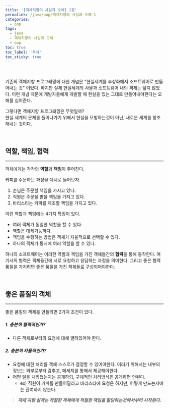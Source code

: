 ```yaml
---
title: '[객체지향의 사실과 오해] 1장'
permalink: /java/oop/객체지향의-사실과-오해-1
categories:
  - oop
tags:
  - java
  - 객체지향의 사실과 오해
  - oop
toc: true
toc_label: '목차'
toc_sticky: true
---
```


<br>

<!--more-->

기존의 객체지향 프로그래밍에 대한 개념은 "현실세계를 추상화해서 소프트웨어로 만들어내는 것" 이었다.
하지만 실제 현실세계의 사물과 소프트웨어 내의 객체는 닮지 않았다. 이런 개념 때문에 개발자들에게 개발할 때 현실을 있는 그대로 만들어내야한다는 오해를 심어준다.

그렇다면 객체지향 프로그래밍은 무엇일까?  
현실 세계의 문제를 풀어나가기 위해서 현실을 모방하는것이 아닌, 새로운 세계를 창조해내는 것이다.

<br>

## 역할, 책임, 협력

---

객체에게는 각각의 **역할**과 **책임**이 주어진다.

커피를 주문하는 과정을 예시로 들어보자.

1. 손님은 주문할 책임을 가지고 있다.
2. 직원은 주문을 받을 책임을 가지고 있다.
3. 바리스타는 커피를 제조할 책임을 가지고 있다.

이런 역할과 책임에는 4가지 특징이 있다.

- 여러 객체가 동일한 역할을 할 수 있다.
- 역할은 대체가능하다.
- 책임을 수행하는 방법은 객체가 자율적으로 선택할 수 있다.
- 하나의 객체가 동시에 여러 역할을 할 수 있다.

하나의 소프트웨어는 이러한 역할과 책임을 가진 객체들간의 **협력**을 통해 동작한다.
여기서의 협력은 객체들간에 서로 요청하고 응답하는 과정을 의미한다.
그리고 좋은 협력 품질을 가지려면 좋은 품질을 가진 객체들로 구성되어야한다.

<br>

## 좋은 품질의 객체

---

좋은 품질의 객체를 만들려면 2가지 조건이 있다.

##### 1. 충분히 협력적인가?

- 다른 객체로부터의 요청에 대해 열려있어야 한다.

##### 2. 충분히 자율적인가?

- 요청에 대한 처리를 객체 스스로가 결정할 수 있어야한다. 이러기 위해서는 내부의 정보는 외부로부터 감추고, 메세지를 통해서 제공해야한다.
- 어떤 일을 처리했는지는 공개하되, 구체적인 처리방식은 공개하면 안된다.
  - ex) 직원이 커피를 만들어달라고 바리스타에 요청은 하지만, 어떻게 만드는지에는 관여하지 않는다.

> **_객체 지향 설계는 적절한 객체에게 적절한 책임을 할당하는것에서부터 시작된다._**
